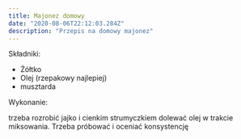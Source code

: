 ```yaml
---
title: Majonez domowy
date: "2020-08-06T22:12:03.284Z"
description: "Przepis na domowy majonez"
---
```


Składniki:
* Żółtko
* Olej (rzepakowy najlepiej)
* musztarda

Wykonanie:

trzeba rozrobić jajko i cienkim strumyczkiem dolewać olej w trakcie miksowania. Trzeba próbować i oceniać konsystencję